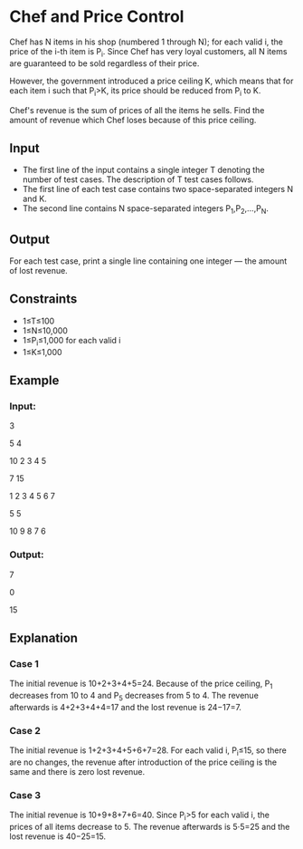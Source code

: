 # Chef and Price Control

Chef has N items in his shop (numbered 1 through N); for each valid i, the price of the i-th item is P<sub>i</sub>. 
Since Chef has very loyal customers, all N items are guaranteed to be sold regardless of their price.

However, the government introduced a price ceiling K, which means that 
for each item i such that P<sub>i</sub>>K, its price should be reduced from P<sub>i</sub> to K.

Chef's revenue is the sum of prices of all the items he sells. Find the amount of revenue which Chef loses because of this price ceiling.

## Input

- The first line of the input contains a single integer T denoting the number of test cases. The description of T test cases follows.
- The first line of each test case contains two space-separated integers N and K.
- The second line contains N space-separated integers P<sub>1</sub>,P<sub>2</sub>,…,P<sub>N</sub>.

## Output

For each test case, print a single line containing one integer ― the amount of lost revenue.

## Constraints

- 1≤T≤100
- 1≤N≤10,000
- 1≤P<sub>i</sub>≤1,000 for each valid i
- 1≤K≤1,000

## Example

### Input:

3

5 4

10 2 3 4 5

7 15

1 2 3 4 5 6 7

5 5

10 9 8 7 6

### Output:

7

0

15

## Explanation

### Case 1

The initial revenue is 10+2+3+4+5=24. Because of the price ceiling, P<sub>1</sub> decreases from 10 to 4 and P<sub>5</sub> decreases from 5 to 4. 
The revenue afterwards is 4+2+3+4+4=17 and the lost revenue is 24−17=7.

### Case 2

The initial revenue is 1+2+3+4+5+6+7=28. 
For each valid i, P<sub>i</sub>≤15, so there are no changes, the revenue after introduction of the price ceiling is the same and there is zero lost revenue.

### Case 3

The initial revenue is 10+9+8+7+6=40. 
Since P<sub>i</sub>>5 for each valid i, the prices of all items decrease to 5. 
The revenue afterwards is 5⋅5=25 and the lost revenue is 40−25=15.
